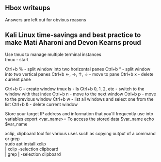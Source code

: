 ## Hbox writeups
Answers are left out for obvious reasons <br>

## Kali Linux time-savings and best practice to make Mati Aharoni and Devon Kearns proud  
Use tmux to manage multiple terminal instances <br>
tmux		- start  

Ctrl+b %	- split window into two horizontal panes
Ctrl+b “	- split window into two vertical panes
Ctrl+b ←, →, ↑, ↓	- move to pane
Ctrl+b x	- delete current pane

Ctrl+b C	- create window
tmux ls		- ls
Ctrl+b 0, 1, 2, etc	- switch to the window with that index
Ctrl+b n 	- move to the next window
Ctrl+b p	- move to the previous window
Ctrl+b w 	- list all windows and select one from the list
Ctrl+b &	- delete current window

Store your target IP address and information that you'll frequently use into variables
export <var_name>=<store>
To access the stored data
$var_name
echo $var_name

xclip, clipboard tool for various uses such as copying output of a command or grep  
sudo apt install xclip  
<command> | xclip -selection clipboard  
<command> | grep <word> | -selection clipboard  
